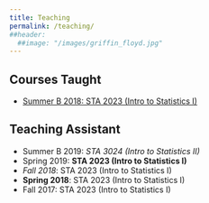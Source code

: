 ```yaml
---
title: Teaching
permalink: /teaching/
##header:
  ##image: "/images/griffin_floyd.jpg"
---
```

## Courses Taught
- [Summer B 2018: STA 2023 (Intro to Statistics I)](https://michaelkkim.github.io/teaching/sta2023)

## Teaching Assistant
- Summer B 2019: *STA 3024 (Intro to Statistics II)*
- Spring 2019: **STA 2023 (Intro to Statistics I)**
- *Fall 2018*: STA 2023 (Intro to Statistics I)
- **Spring 2018**: STA 2023 (Intro to Statistics I)
- Fall 2017: STA 2023 (Intro to Statistics I)
